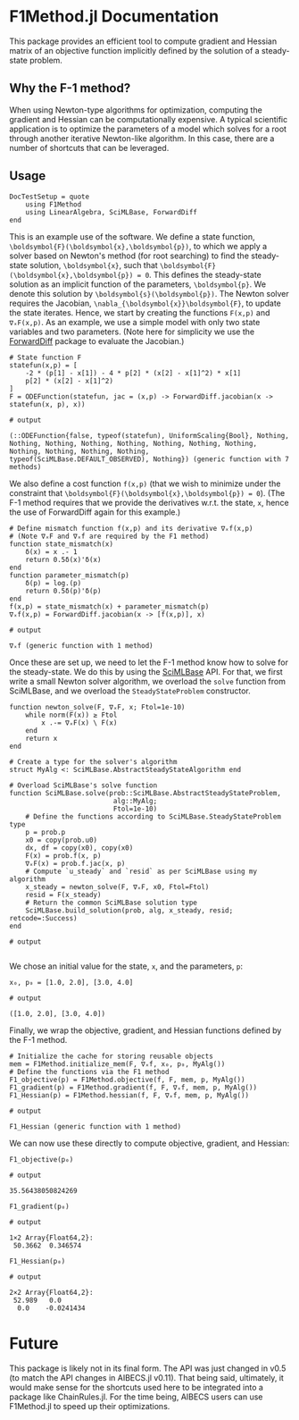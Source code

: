 # F1Method.jl Documentation

This package provides an efficient tool to compute gradient and Hessian matrix of an objective function implicitly defined by the solution of a steady-state problem.

## Why the F-1 method?

When using Newton-type algorithms for optimization, computing the gradient and Hessian can be computationally expensive.
A typical scientific application is to optimize the parameters of a model which solves for a root through another iterative Newton-like algorithm.
In this case, there are a number of shortcuts that can be leveraged.


## Usage

```@meta
DocTestSetup = quote
    using F1Method
    using LinearAlgebra, SciMLBase, ForwardDiff
end
```

This is an example use of the software.
We define a state function, ``\boldsymbol{F}(\boldsymbol{x},\boldsymbol{p})``, to which we apply a solver based on Newton's method (for root searching) to find the steady-state solution, ``\boldsymbol{x}``, such that ``\boldsymbol{F}(\boldsymbol{x},\boldsymbol{p}) = 0``.
This defines the steady-state solution as an implicit function of the parameters, ``\boldsymbol{p}``.
We denote this solution by ``\boldsymbol{s}(\boldsymbol{p})``.
The Newton solver requires the Jacobian, ``\nabla_{\boldsymbol{x}}\boldsymbol{F}``, to update the state iterates.
Hence, we start by creating the functions `F(x,p)` and `∇ₓF(x,p)`.
As an example, we use a simple model with only two state variables and two parameters.
(Note here for simplicity we use the [ForwardDiff](https://github.com/JuliaDiff/ForwardDiff.jl) package to evaluate the Jacobian.)

```jldoctest usage
# State function F
statefun(x,p) = [
    -2 * (p[1] - x[1]) - 4 * p[2] * (x[2] - x[1]^2) * x[1]
    p[2] * (x[2] - x[1]^2)
]
F = ODEFunction(statefun, jac = (x,p) -> ForwardDiff.jacobian(x -> statefun(x, p), x))

# output

(::ODEFunction{false, typeof(statefun), UniformScaling{Bool}, Nothing, Nothing, Nothing, Nothing, Nothing, Nothing, Nothing, Nothing, Nothing, Nothing, Nothing, Nothing, typeof(SciMLBase.DEFAULT_OBSERVED), Nothing}) (generic function with 7 methods)
```

We also define a cost function `f(x,p)` (that we wish to minimize under the constraint that ``\boldsymbol{F}(\boldsymbol{x},\boldsymbol{p}) = 0``).
(The F-1 method requires that we provide the derivatives w.r.t. the state, `x`, hence the use of ForwardDiff again for this example.)

```jldoctest usage
# Define mismatch function f(x,p) and its derivative ∇ₓf(x,p)
# (Note ∇ₓF and ∇ₓf are required by the F1 method)
function state_mismatch(x)
    δ(x) = x .- 1
    return 0.5δ(x)'δ(x)
end
function parameter_mismatch(p)
    δ(p) = log.(p)
    return 0.5δ(p)'δ(p)
end
f(x,p) = state_mismatch(x) + parameter_mismatch(p)
∇ₓf(x,p) = ForwardDiff.jacobian(x -> [f(x,p)], x)

# output

∇ₓf (generic function with 1 method)
```

Once these are set up, we need to let the F-1 method know how to solve for the steady-state.
We do this by using the [SciMLBase](https://github.com/SciML/SciMLBase.jl) API.
For that, we first write a small Newton solver algorithm, we overload the `solve` function from SciMLBase, and we overload the `SteadyStateProblem` constructor.

```jldoctest usage
function newton_solve(F, ∇ₓF, x; Ftol=1e-10)
    while norm(F(x)) ≥ Ftol
        x .-= ∇ₓF(x) \ F(x)
    end
    return x
end

# Create a type for the solver's algorithm
struct MyAlg <: SciMLBase.AbstractSteadyStateAlgorithm end

# Overload SciMLBase's solve function
function SciMLBase.solve(prob::SciMLBase.AbstractSteadyStateProblem,
                          alg::MyAlg;
                          Ftol=1e-10)
    # Define the functions according to SciMLBase.SteadyStateProblem type
    p = prob.p
    x0 = copy(prob.u0)
    dx, df = copy(x0), copy(x0)
    F(x) = prob.f(x, p)
    ∇ₓF(x) = prob.f.jac(x, p)
    # Compute `u_steady` and `resid` as per SciMLBase using my algorithm
    x_steady = newton_solve(F, ∇ₓF, x0, Ftol=Ftol)
    resid = F(x_steady)
    # Return the common SciMLBase solution type
    SciMLBase.build_solution(prob, alg, x_steady, resid; retcode=:Success)
end

# output


```

We chose an initial value for the state, `x`, and the parameters, `p`:

```jldoctest usage
x₀, p₀ = [1.0, 2.0], [3.0, 4.0]

# output

([1.0, 2.0], [3.0, 4.0])
```

Finally, we wrap the objective, gradient, and Hessian functions defined by the F-1 method.

```jldoctest usage
# Initialize the cache for storing reusable objects
mem = F1Method.initialize_mem(F, ∇ₓf, x₀, p₀, MyAlg())
# Define the functions via the F1 method
F1_objective(p) = F1Method.objective(f, F, mem, p, MyAlg())
F1_gradient(p) = F1Method.gradient(f, F, ∇ₓf, mem, p, MyAlg())
F1_Hessian(p) = F1Method.hessian(f, F, ∇ₓf, mem, p, MyAlg())

# output

F1_Hessian (generic function with 1 method)
```

We can now use these directly to compute objective, gradient, and Hessian:

```jldoctest usage
F1_objective(p₀)

# output

35.56438050824269
```

```jldoctest usage
F1_gradient(p₀)

# output

1×2 Array{Float64,2}:
 50.3662  0.346574
```


```jldoctest usage
F1_Hessian(p₀)

# output

2×2 Array{Float64,2}:
 52.989   0.0
  0.0    -0.0241434
```

# Future

This package is likely not in its final form.
The API was just changed in v0.5 (to match the API changes in AIBECS.jl v0.11).
That being said, ultimately, it would make sense for the shortcuts used here to be integrated into a package like ChainRules.jl.
For the time being, AIBECS users can use F1Method.jl to speed up their optimizations.